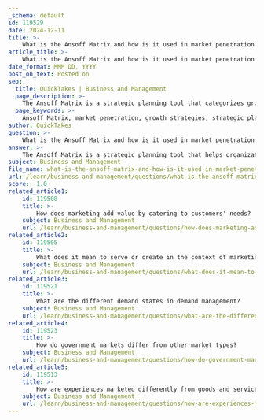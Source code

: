 ```yaml
---
_schema: default
id: 119529
date: 2024-12-11
title: >-
    What is the Ansoff Matrix and how is it used in market penetration analysis?
article_title: >-
    What is the Ansoff Matrix and how is it used in market penetration analysis?
date_format: MMM DD, YYYY
post_on_text: Posted on
seo:
  title: QuickTakes | Business and Management
  page_description: >-
    The Ansoff Matrix is a strategic planning tool that categorizes growth strategies into four quadrants, with Market Penetration focusing on increasing market share in existing markets using current products, and providing a framework for analyzing market conditions and formulating effective growth strategies.
  page_keywords: >-
    Ansoff Matrix, market penetration, growth strategies, strategic planning, market development, product development, diversification, risk assessment, marketing efforts, customer experience, distribution channels, market analysis, business growth
author: QuickTakes
question: >-
    What is the Ansoff Matrix and how is it used in market penetration analysis?
answer: >-
    The Ansoff Matrix is a strategic planning tool that helps organizations identify and evaluate growth opportunities by categorizing them into four distinct strategies: Market Penetration, Market Development, Product Development, and Diversification. Each of these strategies represents a different approach to achieving growth, and the matrix allows businesses to assess the associated risks and benefits of each option.\n\n### Market Penetration\n\nMarket Penetration is one of the four quadrants of the Ansoff Matrix and focuses on increasing market share within existing markets using current products. This strategy is often considered the least risky compared to the other options, as it leverages existing resources and capabilities. Companies may employ various tactics to achieve market penetration, such as:\n\n- **Increasing Marketing Efforts**: Enhancing advertising and promotional activities to attract more customers.\n- **Competitive Pricing**: Adjusting prices to be more competitive in the market.\n- **Improving Customer Experience**: Enhancing service quality or customer engagement to retain existing customers and attract new ones.\n- **Expanding Distribution Channels**: Opening new locations or utilizing online platforms to reach a broader audience.\n\n### Usage in Market Penetration Analysis\n\nWhen conducting a market penetration analysis using the Ansoff Matrix, organizations typically follow these steps:\n\n1. **Understand the Market**: Conduct thorough market research to identify current market conditions, customer preferences, and competitive dynamics.\n2. **Evaluate Current Position**: Assess the company's existing market share and performance metrics to establish a baseline for growth.\n3. **Identify Opportunities**: Look for areas where the company can increase its market share, such as underserved customer segments or geographic areas.\n4. **Develop Strategies**: Formulate specific strategies to enhance market penetration, ensuring they align with the overall business objectives.\n5. **Monitor and Adapt**: Continuously track the effectiveness of the implemented strategies and be prepared to adapt based on market feedback and changes.\n\nBy effectively utilizing the Ansoff Matrix for market penetration analysis, businesses can create structured growth strategies that are aligned with their long-term vision, ultimately leading to increased revenue and market presence.
subject: Business and Management
file_name: what-is-the-ansoff-matrix-and-how-is-it-used-in-market-penetration-analysis.md
url: /learn/business-and-management/questions/what-is-the-ansoff-matrix-and-how-is-it-used-in-market-penetration-analysis
score: -1.0
related_article1:
    id: 119508
    title: >-
        How does marketing add value by catering to customers' needs?
    subject: Business and Management
    url: /learn/business-and-management/questions/how-does-marketing-add-value-by-catering-to-customers-needs
related_article2:
    id: 119505
    title: >-
        What does it mean to serve or create in the context of marketing?
    subject: Business and Management
    url: /learn/business-and-management/questions/what-does-it-mean-to-serve-or-create-in-the-context-of-marketing
related_article3:
    id: 119521
    title: >-
        What are the different demand states in demand management?
    subject: Business and Management
    url: /learn/business-and-management/questions/what-are-the-different-demand-states-in-demand-management
related_article4:
    id: 119523
    title: >-
        How do government markets differ from other market types?
    subject: Business and Management
    url: /learn/business-and-management/questions/how-do-government-markets-differ-from-other-market-types
related_article5:
    id: 119513
    title: >-
        How are experiences marketed differently from goods and services?
    subject: Business and Management
    url: /learn/business-and-management/questions/how-are-experiences-marketed-differently-from-goods-and-services
---
```


&nbsp;